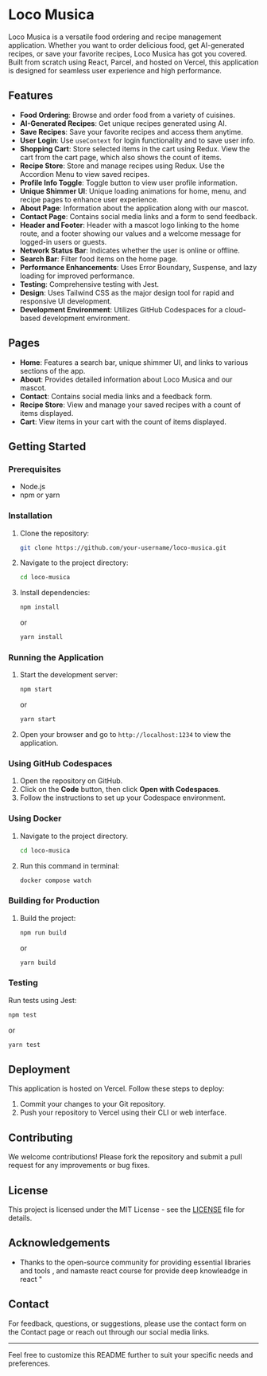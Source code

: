 # Loco Musica

Loco Musica is a versatile food ordering and recipe management application. Whether you want to order delicious food, get AI-generated recipes, or save your favorite recipes, Loco Musica has got you covered. Built from scratch using React, Parcel, and hosted on Vercel, this application is designed for seamless user experience and high performance.

## Features

- **Food Ordering**: Browse and order food from a variety of cuisines.
- **AI-Generated Recipes**: Get unique recipes generated using AI.
- **Save Recipes**: Save your favorite recipes and access them anytime.
- **User Login**: Use `useContext` for login functionality and to save user info.
- **Shopping Cart**: Store selected items in the cart using Redux. View the cart from the cart page, which also shows the count of items.
- **Recipe Store**: Store and manage recipes using Redux. Use the Accordion Menu to view saved recipes.
- **Profile Info Toggle**: Toggle button to view user profile information.
- **Unique Shimmer UI**: Unique loading animations for home, menu, and recipe pages to enhance user experience.
- **About Page**: Information about the application along with our mascot.
- **Contact Page**: Contains social media links and a form to send feedback.
- **Header and Footer**: Header with a mascot logo linking to the home route, and a footer showing our values and a welcome message for logged-in users or guests.
- **Network Status Bar**: Indicates whether the user is online or offline.
- **Search Bar**: Filter food items on the home page.
- **Performance Enhancements**: Uses Error Boundary, Suspense, and lazy loading for improved performance.
- **Testing**: Comprehensive testing with Jest.
- **Design**: Uses Tailwind CSS as the major design tool for rapid and responsive UI development.
- **Development Environment**: Utilizes GitHub Codespaces for a cloud-based development environment.

## Pages

- **Home**: Features a search bar, unique shimmer UI, and links to various sections of the app.
- **About**: Provides detailed information about Loco Musica and our mascot.
- **Contact**: Contains social media links and a feedback form.
- **Recipe Store**: View and manage your saved recipes with a count of items displayed.
- **Cart**: View items in your cart with the count of items displayed.

## Getting Started

### Prerequisites

- Node.js
- npm or yarn

### Installation

1. Clone the repository:
   ```bash
   git clone https://github.com/your-username/loco-musica.git
   ```
2. Navigate to the project directory:
   ```bash
   cd loco-musica
   ```
3. Install dependencies:
   ```bash
   npm install
   ```
   or
   ```bash
   yarn install
   ```

### Running the Application

1. Start the development server:
   ```bash
   npm start
   ```
   or
   ```bash
   yarn start
   ```
2. Open your browser and go to `http://localhost:1234` to view the application.

### Using GitHub Codespaces

1. Open the repository on GitHub.
2. Click on the **Code** button, then click **Open with Codespaces**.
3. Follow the instructions to set up your Codespace environment.

### Using Docker

1. Navigate to the project directory.
   ```bash
   cd loco-musica
   ```
2. Run this command in terminal:
   ```bash
   docker compose watch
   ```

### Building for Production

1. Build the project:
   ```bash
   npm run build
   ```
   or
   ```bash
   yarn build
   ```

### Testing

Run tests using Jest:
```bash
npm test
```
or
```bash
yarn test
```

## Deployment

This application is hosted on Vercel. Follow these steps to deploy:

1. Commit your changes to your Git repository.
2. Push your repository to Vercel using their CLI or web interface.

## Contributing

We welcome contributions! Please fork the repository and submit a pull request for any improvements or bug fixes.

## License

This project is licensed under the MIT License - see the [LICENSE](LICENSE) file for details.

## Acknowledgements

- Thanks to the open-source community for providing essential libraries and tools , and namaste react course for provide deep knowleadge in react "

## Contact

For feedback, questions, or suggestions, please use the contact form on the Contact page or reach out through our social media links.

---

Feel free to customize this README further to suit your specific needs and preferences.